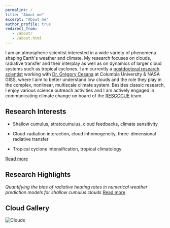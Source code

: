 ```yaml
---
permalink: /
title: "About me"
excerpt: "About me"
author_profile: true
redirect_from: 
   - /about/
   - /about.html
---
```

I am an atmospheric scientist interested in a wide variety of phenomena shaping Earth's weather and climate. My research focuses on clouds, radiative transfer and their interplay as well as on dynamics of larger cloud systems such as tropical cyclones. I am currently a [postdoctoral research scientist](https://ccsr.columbia.edu/people/nina-crnivec) working with [Dr. Grégory Cesana](https://ccsr.columbia.edu/people/gregory-cesana) at Columbia University & NASA GISS, where I aim to better understand low clouds and the role they play in the complex, nonlinear, multiscale climate system. Besides classic research, I enjoy various science outreach activities and I am actively engaged in communicating climate change on board of the [RESCCCUE](https://www.emetsoc.org/oc2020-for-rescccue-slovenia/) team.

Research Interests
------
- Shallow cumulus, stratocumulus, cloud feedbacks, climate sensitivity

- Cloud-radiation interaction, cloud inhomogeneity, three-dimensional radiative transfer 

- Tropical cyclone intensification, tropical climatology

[Read more](https://ninacrnivec.github.io/research/)

Research Highlights
------
_Quantifying the bias of radiative heating rates in numerical weather prediction models for shallow cumulus clouds_ [Read more](https://www.atmos-chem-phys.net/19/8083/2019/)

Cloud Gallery
------
![Clouds](/images/CloudTypesNC.jpg)


